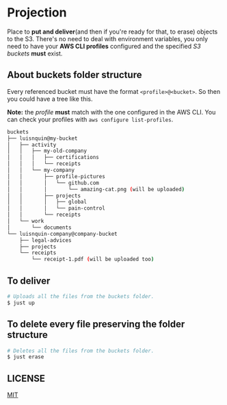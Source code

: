 
# Projection

Place to **put and deliver**(and then if you're ready for that, to erase) objects to the S3. There's no need to deal with
environment variables, you only need to have your **AWS CLI profiles** configured and the specified *S3 buckets* **must** exist.

## About buckets folder structure

Every referenced bucket must have the format `<profile>@<bucket>`. So then you could have a tree like this.

**Note:** the *profile* **must** match with the one configured in the AWS CLI. You can check your profiles with `aws configure list-profiles`.

```sh
buckets
├── luisnquin@my-bucket
│   ├── activity
│   │   ├── my-old-company
│   │   │   ├── certifications
│   │   │   └── receipts
│   │   └── my-company
│   │       ├── profile-pictures
│   │       │   └── github.com
│   │       │       └── amazing-cat.png (will be uploaded)
│   │       ├── projects
│   │       │   ├── global
│   │       │   └── pain-control
│   │       └── receipts
│   └── work
│       └── documents
└── luisnquin-company@company-bucket
    ├── legal-advices
    ├── projects
    └── receipts
        └── receipt-1.pdf (will be uploaded too)
```

## To deliver


```sh
# Uploads all the files from the buckets folder.
$ just up
```

## To delete every file preserving the folder structure

```sh
# Deletes all the files from the buckets folder.
$ just erase
```


## LICENSE

[MIT](./LICENSE)
